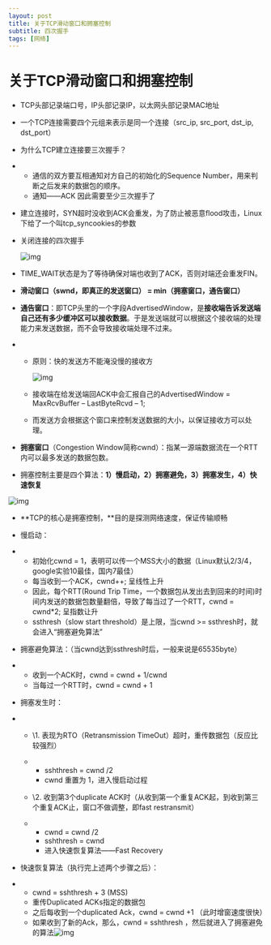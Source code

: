 ```yaml
---
layout: post
title: 关于TCP滑动窗口和拥塞控制
subtitle: 四次握手
tags: [网络]
---
```


# 关于TCP滑动窗口和拥塞控制

- TCP头部记录端口号，IP头部记录IP，以太网头部记录MAC地址

- 一个TCP连接需要四个元组来表示是同一个连接（src_ip, src_port, dst_ip, dst_port）

- 为什么TCP建立连接要三次握手？

- - 通信的双方要互相通知对方自己的初始化的Sequence Number，用来判断之后发来的数据包的顺序。
  - 通知——ACK  因此需要至少三次握手了

- 建立连接时，SYN超时没收到ACK会重发，为了防止被恶意flood攻击，Linux下给了一个叫tcp_syncookies的参数

- 关闭连接的四次握手

  ![img](http://fyl-image.oss-cn-hangzhou.aliyuncs.com/20210307195155V_image.png?0.5263694834601689)

- TIME_WAIT状态是为了等待确保对端也收到了ACK，否则对端还会重发FIN。

- **滑动窗口（swnd，即真正的发送窗口） = min（拥塞窗口，通告窗口）**

- **通告窗口**：即TCP头里的一个字段AdvertisedWindow，是**接收端告诉发送端自己还有多少缓冲区可以接收数据**。于是发送端就可以根据这个接收端的处理能力来发送数据，而不会导致接收端处理不过来。

- - 原则：快的发送方不能淹没慢的接收方

    ![img](http://fyl-image.oss-cn-hangzhou.aliyuncs.com/20210307195211E_image.png?0.8342693766488853)

  - 接收端在给发送端回ACK中会汇报自己的AdvertisedWindow = MaxRcvBuffer – LastByteRcvd – 1;

  - 而发送方会根据这个窗口来控制发送数据的大小，以保证接收方可以处理。

- **拥塞窗口**（Congestion Window简称cwnd）：指某一源端数据流在一个RTT内可以最多发送的数据包数。

- 拥塞控制主要是四个算法：**1）慢启动，2）拥塞避免，3）拥塞发生，4）快速恢复**

![img](http://fyl-image.oss-cn-hangzhou.aliyuncs.com/20210307195223E_image.png?0.61278969381762)

- **TCP的核心是拥塞控制，**目的是探测网络速度，保证传输顺畅

- 慢启动：

- - 初始化cwnd = 1，表明可以传一个MSS大小的数据（Linux默认2/3/4，google实验10最佳，国内7最佳）
  - 每当收到一个ACK，cwnd++; 呈线性上升
  - 因此，每个RTT(Round Trip Time，一个数据包从发出去到回来的时间)时间内发送的数据包数量翻倍，导致了每当过了一个RTT，cwnd = cwnd*2; 呈指数让升
  - ssthresh（slow start threshold）是上限，当cwnd >= ssthresh时，就会进入“拥塞避免算法”

- 拥塞避免算法：（当cwnd达到ssthresh时后，一般来说是65535byte）

- - 收到一个ACK时，cwnd = cwnd + 1/cwnd
  - 当每过一个RTT时，cwnd = cwnd + 1

- 拥塞发生时：

- - \1. 表现为RTO（Retransmission TimeOut）超时，重传数据包（反应比较强烈）

  - - sshthresh =  cwnd /2
    - cwnd 重置为 1，进入慢启动过程

  - \2. 收到第3个duplicate ACK时（从收到第一个重复ACK起，到收到第三个重复ACK止，窗口不做调整，即fast restransmit）

  - - cwnd = cwnd /2
    - sshthresh = cwnd
    - 进入快速恢复算法——Fast Recovery

- 快速恢复算法（执行完上述两个步骤之后）：

- - cwnd = sshthresh  + 3 (MSS)
  - 重传Duplicated ACKs指定的数据包
  - 之后每收到一个duplicated Ack，cwnd = cwnd +1 （此时增窗速度很快）
  - 如果收到了新的Ack，那么，cwnd = sshthresh ，然后就进入了拥塞避免的算法![img](http://fyl-image.oss-cn-hangzhou.aliyuncs.com/20210307195238I_image.png?0.46866453999613866)